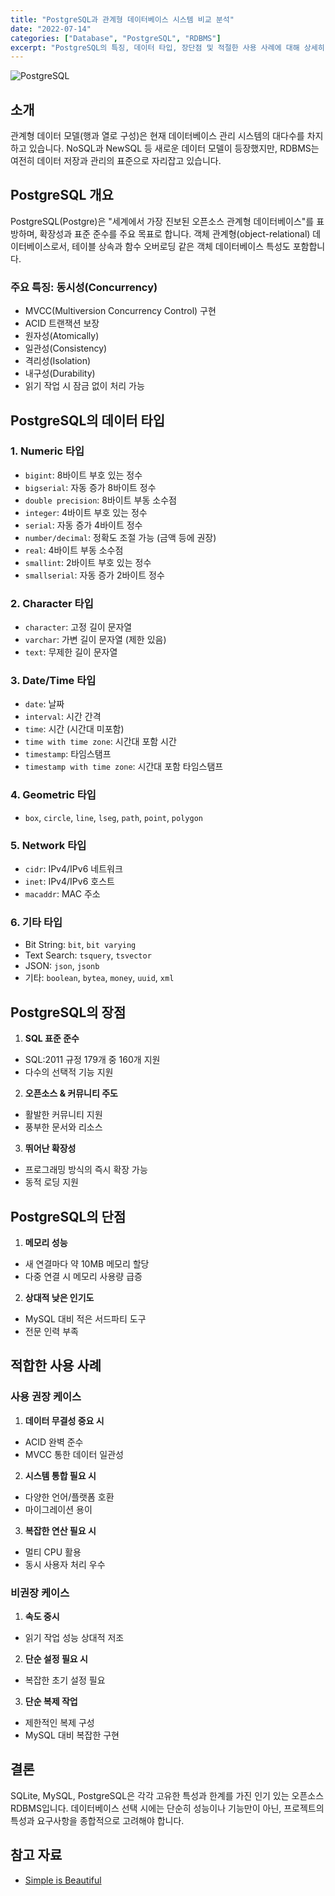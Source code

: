 ```yaml
---
title: "PostgreSQL과 관계형 데이터베이스 시스템 비교 분석"
date: "2022-07-14"
categories: ["Database", "PostgreSQL", "RDBMS"]
excerpt: "PostgreSQL의 특징, 데이터 타입, 장단점 및 적절한 사용 사례에 대해 상세히 알아봅니다."
---
```

![PostgreSQL](/..assets/images/postgresql/postgresql.png)

## 소개

관계형 데이터 모델(행과 열로 구성)은 현재 데이터베이스 관리 시스템의 대다수를 차지하고 있습니다. NoSQL과 NewSQL 등 새로운 데이터 모델이 등장했지만, RDBMS는 여전히 데이터 저장과 관리의 표준으로 자리잡고 있습니다.

## PostgreSQL 개요

PostgreSQL(Postgre)은 "세계에서 가장 진보된 오픈소스 관계형 데이터베이스"를 표방하며, 확장성과 표준 준수를 주요 목표로 합니다. 객체 관계형(object-relational) 데이터베이스로서, 테이블 상속과 함수 오버로딩 같은 객체 데이터베이스 특성도 포함합니다.

### 주요 특징: 동시성(Concurrency)

- MVCC(Multiversion Concurrency Control) 구현
- ACID 트랜잭션 보장
 - 원자성(Atomically)
 - 일관성(Consistency)
 - 격리성(Isolation)
 - 내구성(Durability)
- 읽기 작업 시 잠금 없이 처리 가능

## PostgreSQL의 데이터 타입

### 1. Numeric 타입
- `bigint`: 8바이트 부호 있는 정수
- `bigserial`: 자동 증가 8바이트 정수
- `double precision`: 8바이트 부동 소수점
- `integer`: 4바이트 부호 있는 정수
- `serial`: 자동 증가 4바이트 정수
- `number/decimal`: 정확도 조절 가능 (금액 등에 권장)
- `real`: 4바이트 부동 소수점
- `smallint`: 2바이트 부호 있는 정수
- `smallserial`: 자동 증가 2바이트 정수

### 2. Character 타입
- `character`: 고정 길이 문자열
- `varchar`: 가변 길이 문자열 (제한 있음)
- `text`: 무제한 길이 문자열

### 3. Date/Time 타입
- `date`: 날짜
- `interval`: 시간 간격
- `time`: 시간 (시간대 미포함)
- `time with time zone`: 시간대 포함 시간
- `timestamp`: 타임스탬프
- `timestamp with time zone`: 시간대 포함 타임스탬프

### 4. Geometric 타입
- `box`, `circle`, `line`, `lseg`, `path`, `point`, `polygon`

### 5. Network 타입
- `cidr`: IPv4/IPv6 네트워크
- `inet`: IPv4/IPv6 호스트
- `macaddr`: MAC 주소

### 6. 기타 타입
- Bit String: `bit`, `bit varying`
- Text Search: `tsquery`, `tsvector`
- JSON: `json`, `jsonb`
- 기타: `boolean`, `bytea`, `money`, `uuid`, `xml`

## PostgreSQL의 장점

1. **SQL 표준 준수**
  - SQL:2011 규정 179개 중 160개 지원
  - 다수의 선택적 기능 지원

2. **오픈소스 & 커뮤니티 주도**
  - 활발한 커뮤니티 지원
  - 풍부한 문서와 리소스

3. **뛰어난 확장성**
  - 프로그래밍 방식의 즉시 확장 가능
  - 동적 로딩 지원

## PostgreSQL의 단점

1. **메모리 성능**
  - 새 연결마다 약 10MB 메모리 할당
  - 다중 연결 시 메모리 사용량 급증
  
2. **상대적 낮은 인기도**
  - MySQL 대비 적은 서드파티 도구
  - 전문 인력 부족

## 적합한 사용 사례

### 사용 권장 케이스
1. **데이터 무결성 중요 시**
  - ACID 완벽 준수
  - MVCC 통한 데이터 일관성

2. **시스템 통합 필요 시**
  - 다양한 언어/플랫폼 호환
  - 마이그레이션 용이

3. **복잡한 연산 필요 시**
  - 멀티 CPU 활용
  - 동시 사용자 처리 우수

### 비권장 케이스
1. **속도 중시**
  - 읽기 작업 성능 상대적 저조
  
2. **단순 설정 필요 시**
  - 복잡한 초기 설정 필요
  
3. **단순 복제 작업**
  - 제한적인 복제 구성
  - MySQL 대비 복잡한 구현

## 결론

SQLite, MySQL, PostgreSQL은 각각 고유한 특성과 한계를 가진 인기 있는 오픈소스 RDBMS입니다. 데이터베이스 선택 시에는 단순히 성능이나 기능만이 아닌, 프로젝트의 특성과 요구사항을 종합적으로 고려해야 합니다.

## 참고 자료
- [Simple is Beautiful](https://smoh.tistory.com/370)